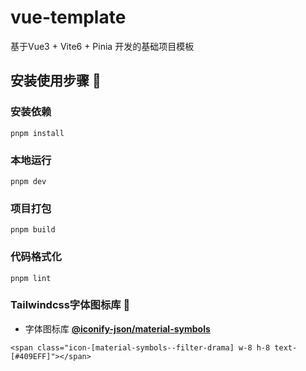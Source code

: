 # vue-template

基于Vue3 + Vite6 + Pinia 开发的基础项目模板

## 安装使用步骤 📔

### 安装依赖
```
pnpm install
```

### 本地运行

```
pnpm dev
```

### 项目打包

```
pnpm build
```

### 代码格式化

```
pnpm lint
```

### Tailwindcss字体图标库 🎨
* 字体图标库 **[@iconify-json/material-symbols](https://icon-sets.iconify.design/material-symbols)**
```
<span class="icon-[material-symbols--filter-drama] w-8 h-8 text-[#409EFF]"></span>
```